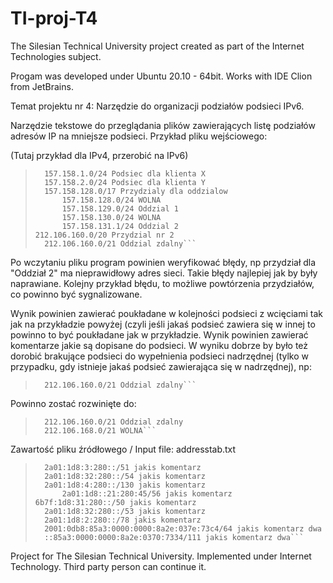 # TI-proj-T4
The Silesian Technical University project created as part of the Internet Technologies subject.

Progam was developed under Ubuntu 20.10 - 64bit. Works with IDE Clion from JetBrains.

Temat projektu nr 4: Narzędzie do organizacji podziałów podsieci IPv6.

Narzędzie tekstowe do przeglądania plików zawierających listę podziałów adresów IP na mniejsze podsieci. Przykład pliku wejściowego:

(Tutaj przykład dla IPv4, przerobić na IPv6)

>```157.158.0.0/16 Przydzial nr 1
>	157.158.1.0/24 Podsiec dla klienta X
>	157.158.2.0/24 Podsiec dla klienta Y
>	157.158.128.0/17 Przydzialy dla oddzialow
>		157.158.128.0/24 WOLNA
>		157.158.129.0/24 Oddzial 1
>		157.158.130.0/24 WOLNA
>		157.158.131.1/24 Oddzial 2
>212.106.160.0/20 Przydzial nr 2
>	212.106.160.0/21 Oddzial zdalny```
	
Po wczytaniu pliku program powinien weryfikować błędy, np przydział dla "Oddział 2" ma nieprawidłowy adres sieci. Takie błędy najlepiej jak by były naprawiane. Kolejny przykład błędu, to możliwe powtórzenia przydziałów, co powinno być sygnalizowane.

Wynik powinien zawierać poukładane w kolejności podsieci z wcięciami tak jak na przykładzie powyżej (czyli jeśli jakaś podsieć zawiera się w innej to powinno to być poukładane jak w przykładzie. Wynik powinien zawierać komentarze jakie są dopisane do podsieci. W wyniku dobrze by było też dorobić brakujące podsieci do wypełnienia podsieci nadrzędnej (tylko w przypadku, gdy istnieje jakaś podsieć zawierająca się w nadrzędnej), np:

>```212.106.160.0/20 Przydzial nr 2
>	212.106.160.0/21 Oddzial zdalny```
Powinno zostać rozwinięte do:

>```212.106.160.0/20 Przydzial nr 2
>	212.106.160.0/21 Oddzial zdalny
>	212.106.168.0/21 WOLNA```


Zawartość pliku źródłowego / Input file: addresstab.txt

>```2a01:1d8:2:280::/49 jakis komentarz
>	2a01:1d8:3:280::/51 jakis komentarz
>	2a01:1d8:32:280::/54 jakis komentarz
>	2a01:1d8:4:280::/130 jakis komentarz
>		2a01:1d8::21:280:45/56 jakis komentarz
>6b7f:1d8:31:280::/50 jakis komentarz
>	2a01:1d8:32:280::/53 jakis komentarz
>	2a01:1d8:2:280::/78 jakis komentarz
>	2001:0db8:85a3:0000:0000:8a2e:037e:73c4/64 jakis komentarz dwa
>	::85a3:0000:0000:8a2e:0370:7334/111 jakis komentarz dwa```




Project for The Silesian Technical University. 
Implemented under Internet Technology. 
Third party person can continue it.
